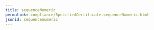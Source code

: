 ```yaml
---
title: sequenceNumeric
permalink: compliance/SpecifiedCertificate.sequenceNumeric.html
jsonid: sequencenumeric
---
```

